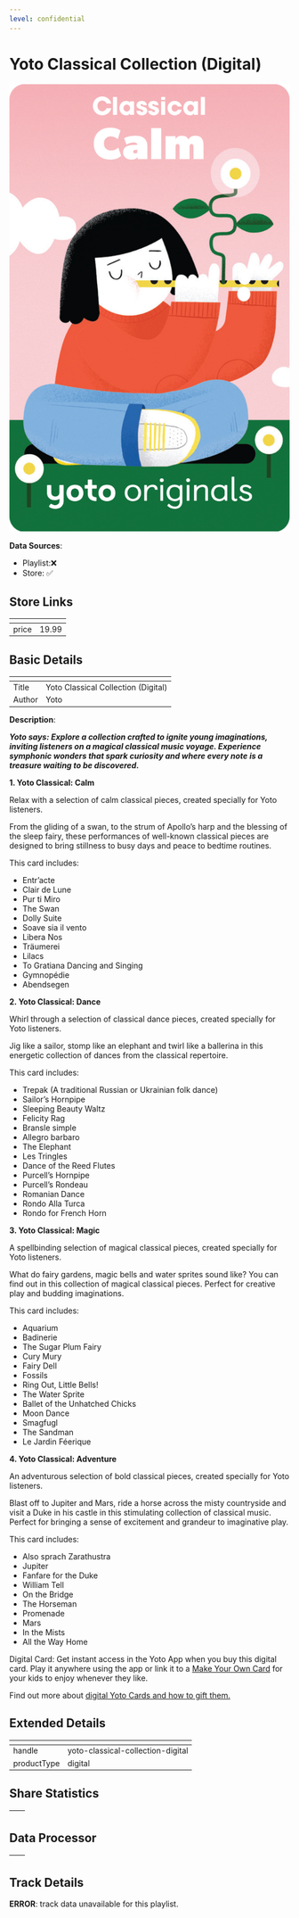 ```yaml
---
level: confidential
---
```

# Yoto Classical Collection (Digital)

![card_[8i6uV].png](../../img/cards/card_[8i6uV].png)

**Data Sources**: 

- Playlist:❌
- Store: ✅


## Store Links

| <!-- --> | <!-- --> |
| - | - |
| price | 19.99 |


## Basic Details

| <!-- --> | <!-- --> |
| - | - |
| Title | Yoto Classical Collection (Digital) |
| Author | Yoto |

**Description**:

_**Yoto says: Explore a collection crafted to ignite young imaginations, inviting listeners on a magical classical music voyage. Experience symphonic wonders that spark curiosity and where every note is a treasure waiting to be discovered.**_

**1. Yoto Classical: Calm**

Relax with a selection of calm classical pieces, created specially for Yoto listeners.

From the gliding of a swan, to the strum of Apollo’s harp and the blessing of the sleep fairy, these performances of well-known classical pieces are designed to bring stillness to busy days and peace to bedtime routines.

This card includes:

*   Entr’acte
*   Clair de Lune
*   Pur ti Miro
*   The Swan
*   Dolly Suite
*   Soave sia il vento
*   Libera Nos
*   Träumerei
*   Lilacs
*   To Gratiana Dancing and Singing
*   Gymnopédie
*   Abendsegen

**2. Yoto Classical: Dance**

Whirl through a selection of classical dance pieces, created specially for Yoto listeners.

Jig like a sailor, stomp like an elephant and twirl like a ballerina in this energetic collection of dances from the classical repertoire.

This card includes:

*   Trepak (A traditional Russian or Ukrainian folk dance)
*   Sailor’s Hornpipe
*   Sleeping Beauty Waltz
*   Felicity Rag
*   Bransle simple
*   Allegro barbaro
*   The Elephant
*   Les Tringles
*   Dance of the Reed Flutes
*   Purcell’s Hornpipe
*   Purcell’s Rondeau
*   Romanian Dance
*   Rondo Alla Turca
*   Rondo for French Horn

**3. Yoto Classical: Magic**

A spellbinding selection of magical classical pieces, created specially for Yoto listeners.

What do fairy gardens, magic bells and water sprites sound like? You can find out in this collection of magical classical pieces. Perfect for creative play and budding imaginations.

This card includes:

*   Aquarium
*   Badinerie
*   The Sugar Plum Fairy
*   Cury Mury
*   Fairy Dell
*   Fossils
*   Ring Out, Little Bells!
*   The Water Sprite
*   Ballet of the Unhatched Chicks
*   Moon Dance
*   Smagfugl
*   The Sandman
*   Le Jardin Féerique

**4. Yoto Classical: Adventure**

An adventurous selection of bold classical pieces, created specially for Yoto listeners.

Blast off to Jupiter and Mars, ride a horse across the misty countryside and visit a Duke in his castle in this stimulating collection of classical music. Perfect for bringing a sense of excitement and grandeur to imaginative play.

This card includes:

*   Also sprach Zarathustra
*   Jupiter
*   Fanfare for the Duke
*   William Tell
*   On the Bridge
*   The Horseman
*   Promenade
*   Mars
*   In the Mists
*   All the Way Home

Digital Card: Get instant access in the Yoto App when you buy this digital card. Play it anywhere using the app or link it to a [Make Your Own Card](%E2%80%9Chttps://yotoplay.com/pages/myo%E2%80%9D) for your kids to enjoy whenever they like.

Find out more about [digital Yoto Cards and how to gift them.](%E2%80%9Chttps://yoto.space/news/post/what-are-yoto-digital-cards-qvmzlBoC15iUw5K%E2%80%9D)


## Extended Details

| <!-- --> | <!-- --> |
| - | - |
| handle | yoto-classical-collection-digital |
| productType | digital |


## Share Statistics

| <!-- --> | <!-- --> |
| - | - |


## Data Processor

| <!-- --> | <!-- --> |
| - | - |


## Track Details

**ERROR**: track data unavailable for this playlist.
